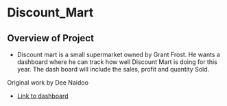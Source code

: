 # Discount_Mart

## Overview of Project
- Discount mart is a small supermarket owned by Grant Frost. He wants a dashboard where he
can track how well Discount Mart is doing for this year. The dash board will include the sales, profit and quantity
Sold.

Original work by Dee Naidoo

- [Link to dashboard](https://public.tableau.com/authoring/DiscountMartSalesAnalytics_16846912987710/Dashboard1#1)
